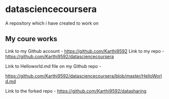 # datasciencecoursera
A repository which i have created to work on
## My coure works

Link to my Github account - https://github.com/Karthi9592
Link to my repo - https://github.com/Karthi9592/datasciencecoursera


Link to Helloworld.md file on my Github repo - 

https://github.com/Karthi9592/datasciencecoursera/blob/master/HelloWorld.md


Link to the forked repo - https://github.com/Karthi9592/datasharing
